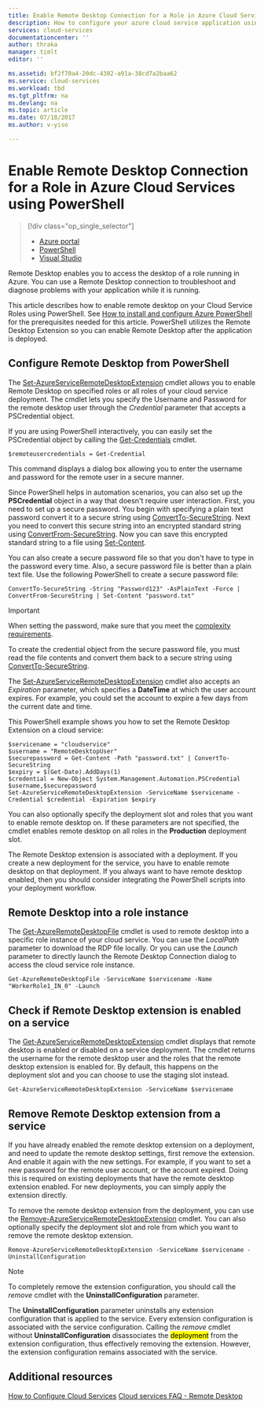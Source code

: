 ```yaml
---
title: Enable Remote Desktop Connection for a Role in Azure Cloud Services using PowerShell
description: How to configure your azure cloud service application using PowerShell to allow remote desktop connections
services: cloud-services
documentationcenter: ''
author: thraka
manager: timlt
editor: ''

ms.assetid: bf2f70a4-20dc-4302-a91a-38cd7a2baa62
ms.service: cloud-services
ms.workload: tbd
ms.tgt_pltfrm: na
ms.devlang: na
ms.topic: article
ms.date: 07/18/2017
ms.author: v-yiso

---
```


# Enable Remote Desktop Connection for a Role in Azure Cloud Services using PowerShell

> [!div class="op_single_selector"]
> * [Azure portal](./cloud-services-role-enable-remote-desktop-new-portal.md)
> * [PowerShell](./cloud-services-role-enable-remote-desktop-powershell.md)
> * [Visual Studio](../vs-azure-tools-remote-desktop-roles.md)
>
>

Remote Desktop enables you to access the desktop of a role running in Azure. You can use a Remote Desktop connection to troubleshoot and diagnose problems with your application while it is running. 

This article describes how to enable remote desktop on your Cloud Service Roles using PowerShell. See [How to install and configure Azure PowerShell](../powershell-install-configure.md) for the prerequisites needed for this article. PowerShell utilizes the Remote Desktop Extension so you can enable Remote Desktop after the application is deployed.

## Configure Remote Desktop from PowerShell

The [Set-AzureServiceRemoteDesktopExtension](https://msdn.microsoft.com/zh-cn/library/azure/dn495117.aspx) cmdlet allows you to enable Remote Desktop on specified roles or all roles of your cloud service deployment. The cmdlet lets you specify the Username and Password for the remote desktop user through the *Credential* parameter that accepts a PSCredential object.

If you are using PowerShell interactively, you can easily set the PSCredential object by calling the [Get-Credentials](https://technet.microsoft.com/zh-cn/library/hh849815.aspx) cmdlet. 

```
$remoteusercredentials = Get-Credential
```

This command displays a dialog box allowing you to enter the username and password for the remote user in a secure manner.

Since PowerShell helps in automation scenarios, you can also set up the **PSCredential** object in a way that doesn't require user interaction. First, you need to set up a secure password. You begin with specifying a plain text password convert it to a secure string using [ConvertTo-SecureString](https://technet.microsoft.com/library/hh849818.aspx). Next you need to convert this secure string into an encrypted standard string using [ConvertFrom-SecureString](https://technet.microsoft.com/library/hh849814.aspx). Now you can save this encrypted standard string to a file using [Set-Content](https://technet.microsoft.com/library/ee176959.aspx).

You can also create a secure password file so that you don't have to type in the password every time. Also, a secure password file is better than a plain text file. Use the following PowerShell to create a secure password file:

```
ConvertTo-SecureString -String "Password123" -AsPlainText -Force | ConvertFrom-SecureString | Set-Content "password.txt"
```

> [!IMPORTANT]
> When setting the password, make sure that you meet the [complexity requirements](https://technet.microsoft.com/library/cc786468.aspx).
>
>

To create the credential object from the secure password file, you must read the file contents and convert them back to a secure string using [ConvertTo-SecureString](https://technet.microsoft.com/library/hh849818.aspx).

The [Set-AzureServiceRemoteDesktopExtension](https://docs.microsoft.com/en-us/powershell/module/azure/set-azureserviceremotedesktopextension?view=azuresmps-3.7.0) cmdlet also accepts an *Expiration* parameter, which specifies a **DateTime** at which the user account expires. For example, you could set the account to expire a few days from the current date and time.

This PowerShell example shows you how to set the Remote Desktop Extension on a cloud service:

```
$servicename = "cloudservice"
$username = "RemoteDesktopUser"
$securepassword = Get-Content -Path "password.txt" | ConvertTo-SecureString
$expiry = $(Get-Date).AddDays(1)
$credential = New-Object System.Management.Automation.PSCredential $username,$securepassword
Set-AzureServiceRemoteDesktopExtension -ServiceName $servicename -Credential $credential -Expiration $expiry
```
You can also optionally specify the deployment slot and roles that you want to enable remote desktop on. If these parameters are not specified, the cmdlet enables remote desktop on all roles in the **Production** deployment slot.

The Remote Desktop extension is associated with a deployment. If you create a new deployment for the service, you have to enable remote desktop on that deployment. If you always want to have remote desktop enabled, then you should consider integrating the PowerShell scripts into your deployment workflow.

## Remote Desktop into a role instance
The [Get-AzureRemoteDesktopFile](https://docs.microsoft.com/en-us/powershell/module/azure/get-azureremotedesktopfile?view=azuresmps-3.7.0) cmdlet is used to remote desktop into a specific role instance of your cloud service. You can use the *LocalPath* parameter to download the RDP file locally. Or you can use the *Launch* parameter to directly launch the Remote Desktop Connection dialog to access the cloud service role instance.

```
Get-AzureRemoteDesktopFile -ServiceName $servicename -Name "WorkerRole1_IN_0" -Launch
```


## Check if Remote Desktop extension is enabled on a service
The [Get-AzureServiceRemoteDesktopExtension](https://docs.microsoft.com/en-us/powershell/module/azure/get-azureremotedesktopfile?view=azuresmps-3.7.0) cmdlet displays that remote desktop is enabled or disabled on a service deployment. The cmdlet returns the username for the remote desktop user and the roles that the remote desktop extension is enabled for. By default, this happens on the deployment slot and you can choose to use the staging slot instead.

```
Get-AzureServiceRemoteDesktopExtension -ServiceName $servicename
```

## Remove Remote Desktop extension from a service
If you have already enabled the remote desktop extension on a deployment, and need to update the remote desktop settings, first remove the extension. And enable it again with the new settings. For example, if you want to set a new password for the remote user account, or the account expired. Doing this is required on existing deployments that have the remote desktop extension enabled. For new deployments, you can simply apply the extension directly.

To remove the remote desktop extension from the deployment, you can use the [Remove-AzureServiceRemoteDesktopExtension](https://docs.microsoft.com/en-us/powershell/module/azure/remove-azureserviceremotedesktopextension?view=azuresmps-3.7.0) cmdlet. You can also optionally specify the deployment slot and role from which you want to remove the remote desktop extension.

```
Remove-AzureServiceRemoteDesktopExtension -ServiceName $servicename -UninstallConfiguration
```

> [!NOTE]
> To completely remove the extension configuration, you should call the *remove* cmdlet with the **UninstallConfiguration** parameter.
>
> The **UninstallConfiguration** parameter uninstalls any extension configuration that is applied to the service. Every extension configuration is associated with the service configuration. Calling the *remove* cmdlet without **UninstallConfiguration** disassociates the <mark>deployment</mark> from the extension configuration, thus effectively removing the extension. However, the extension configuration remains associated with the service.
>
>

## Additional resources

[How to Configure Cloud Services](cloud-services-how-to-configure-portal.md)
[Cloud services FAQ - Remote Desktop](cloud-services-faq.md)
